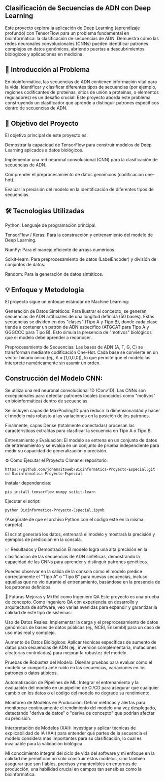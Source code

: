 ## Clasificación de Secuencias de ADN con Deep Learning
Este proyecto explora la aplicación de Deep Learning (aprendizaje profundo) con TensorFlow para un problema fundamental en bioinformática: la clasificación de secuencias de ADN. Demuestra cómo las redes neuronales convolucionales (CNNs) pueden identificar patrones complejos en datos genómicos, abriendo puertas a descubrimientos biológicos y aplicaciones en medicina.

## 🧬 Introducción al Problema
En bioinformática, las secuencias de ADN contienen información vital para la vida. Identificar y clasificar diferentes tipos de secuencias (por ejemplo, regiones codificantes de proteínas, sitios de unión a proteínas, o elementos reguladores) es un desafío crucial. Este proyecto aborda este problema construyendo un clasificador que aprende a distinguir patrones específicos dentro de secuencias de ADN.

## 🎯 Objetivo del Proyecto
El objetivo principal de este proyecto es:

Demostrar la capacidad de TensorFlow para construir modelos de Deep Learning aplicados a datos biológicos.

Implementar una red neuronal convolucional (CNN) para la clasificación de secuencias de ADN.

Comprender el preprocesamiento de datos genómicos (codificación one-hot).

Evaluar la precisión del modelo en la identificación de diferentes tipos de secuencias.

## 🛠️ Tecnologías Utilizadas
Python: Lenguaje de programación principal.

TensorFlow / Keras: Para la construcción y entrenamiento del modelo de Deep Learning.

NumPy: Para el manejo eficiente de arrays numéricos.

Scikit-learn: Para preprocesamiento de datos (LabelEncoder) y división de conjuntos de datos.

Random: Para la generación de datos sintéticos.

## 💡 Enfoque y Metodología
El proyecto sigue un enfoque estándar de Machine Learning:

Generación de Datos Sintéticos: Para ilustrar el concepto, se generan secuencias de ADN artificiales de una longitud definida (50 bases). Estas secuencias se dividen en dos "clases" (Tipo A y Tipo B), donde cada clase tiende a contener un patrón de ADN específico (ATGCAT para Tipo A y GGGCCC para Tipo B). Esto simula la presencia de "motivos" biológicos que el modelo debe aprender a reconocer.

Preprocesamiento de Secuencias: Las bases de ADN (A, T, G, C) se transforman mediante codificación One-Hot. Cada base se convierte en un vector binario único (ej., A = [1,0,0,0]), lo que permite que el modelo las interprete numéricamente sin asumir un orden.

## Construcción del Modelo CNN:

Se utiliza una red neuronal convolucional 1D (Conv1D). Las CNNs son excepcionales para detectar patrones locales (conocidos como "motivos" en bioinformática) dentro de secuencias.

Se incluyen capas de MaxPooling1D para reducir la dimensionalidad y hacer el modelo más robusto a las variaciones en la posición de los patrones.

Finalmente, capas Dense (totalmente conectadas) procesan las características extraídas para clasificar la secuencia en Tipo A o Tipo B.

Entrenamiento y Evaluación: El modelo se entrena en un conjunto de datos de entrenamiento y se evalúa en un conjunto de prueba independiente para medir su capacidad de generalización y precisión.

⚙️ Cómo Ejecutar el Proyecto
Clonar el repositorio:

```https://github.com/johansitoweb/Bioinformatica-Proyecto-Especial.git```
```cd Bioinformatica-Proyecto-Especial```

Instalar dependencias:

```pip install tensorflow numpy scikit-learn```

Ejecutar el script:

```python Bioinformatica-Proyecto-Especial.ipynb ```

(Asegúrate de que el archivo Python con el código esté en la misma carpeta).

El script generará los datos, entrenará el modelo y mostrará la precisión y ejemplos de predicción en la consola.

📈 Resultados y Demostración
El modelo logra una alta precisión en la clasificación de las secuencias de ADN sintéticas, demostrando la capacidad de las CNNs para aprender y distinguir patrones genéticos.

Puedes observar en la salida de la consola cómo el modelo predice correctamente el "Tipo A" o "Tipo B" para nuevas secuencias, incluso aquellas que no vio durante el entrenamiento, basándose en la presencia de los patrones definidos.

🚀 Futuras Mejoras y Mi Rol como Ingeniero QA
Este proyecto es una prueba de concepto. Como Ingeniero QA con experiencia en desarrollo y arquitectura de software, veo varias avenidas para expandir y garantizar la calidad de este tipo de sistemas:

Uso de Datos Reales: Implementar la carga y el preprocesamiento de datos genómicos de bases de datos públicas (ej., NCBI, Ensembl) para un caso de uso más real y complejo.

Aumento de Datos Biológicos: Aplicar técnicas específicas de aumento de datos para secuencias de ADN (ej., inversión complementaria, mutaciones aleatorias controladas) para mejorar la robustez del modelo.

Pruebas de Robustez del Modelo: Diseñar pruebas para evaluar cómo el modelo se comporta ante ruido en las secuencias, variaciones en los patrones o datos atípicos.

Automatización de Pipelines de ML: Integrar el entrenamiento y la evaluación del modelo en un pipeline de CI/CD para asegurar que cualquier cambio en los datos o el código del modelo no degrade su rendimiento.

Monitoreo de Modelos en Producción: Definir métricas y alertas para monitorear continuamente el rendimiento del modelo una vez desplegado, detectando "deriva de datos" o "deriva de concepto" que podrían afectar su precisión.

Interpretación de Modelos (XAI): Investigar y aplicar técnicas de explicabilidad de IA (XAI) para entender qué partes de la secuencia el modelo considera más importantes para su clasificación, lo cual es invaluable para la validación biológica.

Mi conocimiento integral del ciclo de vida del software y mi enfoque en la calidad me permitirían no solo construir estos modelos, sino también asegurar que son fiables, precisos y mantenibles en entornos de producción, una habilidad crucial en campos tan sensibles como la bioinformática.

